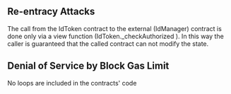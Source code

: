 

## Re-entracy Attacks

The call from the IdToken contract to the external (IdManager) contract is done only via a view function (IdToken._checkAuthorized ).
In this way the caller is guaranteed that the called contract can not modify the state.


## Denial of Service by Block Gas Limit

No loops are included in the contracts' code
